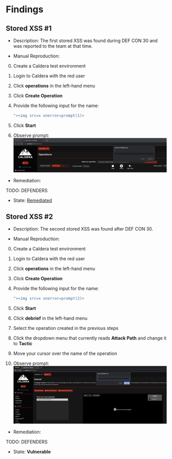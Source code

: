 # Findings

## Stored XSS #1

- Description: The first stored XSS was found during DEF CON 30 and was reported
  to the team at that time.

- Manual Reproduction:

0. Create a Caldera test environment
1. Login to Caldera with the red user
2. Click **operations** in the left-hand menu
3. Click **Create Operation**
4. Provide the following input for the name:

   ```js
   "><img src=x onerror=prompt(1)>
   ```

5. Click **Start**
6. Observe prompt:
   ![xss1](images/xss1.png)

- Remediation:

TODO: DEFENDERS

- State: [Remediated](https://github.com/mitre/caldera/pull/2644)

## Stored XSS #2

- Description: The second stored XSS was found after DEF CON 30.

- Manual Reproduction:

0. Create a Caldera test environment
1. Login to Caldera with the red user
2. Click **operations** in the left-hand menu
3. Click **Create Operation**
4. Provide the following input for the name:

   ```js
   "><img src=x onerror=prompt(2)>
   ```

5. Click **Start**
6. Click **debrief** in the left-hand menu
7. Select the operation created in the previous steps
8. Click the dropdown menu that
   currently reads **Attack Path** and change it to **Tactic**
9. Move your cursor over the name of the operation
10. Observe prompt:
    ![xss2](images/xss2.png)

- Remediation:

TODO: DEFENDERS

- State: **Vulnerable**
